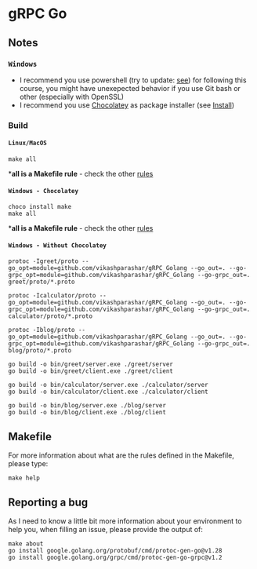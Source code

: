 # gRPC Go

## Notes

### `Windows`

- I recommend you use powershell (try to update: [see](https://github.com/PowerShell/PowerShell/releases)) for following this course, you might have unexepected behavior if you use Git bash or other (especially with OpenSSL)
- I recommend you use [Chocolatey](https://chocolatey.org/) as package installer (see [Install](https://chocolatey.org/install))


### Build

#### `Linux/MacOS`

```shell
make all
```
***all is a Makefile rule** - check the other [rules](#makefile)

#### `Windows - Chocolatey`
```shell
choco install make
make all
```
***all is a Makefile rule** - check the other [rules](#makefile)

#### `Windows - Without Chocolatey`

```shell
protoc -Igreet/proto --go_opt=module=github.com/vikashparashar/gRPC_Golang --go_out=. --go-grpc_opt=module=github.com/vikashparashar/gRPC_Golang --go-grpc_out=. greet/proto/*.proto

protoc -Icalculator/proto --go_opt=module=github.com/vikashparashar/gRPC_Golang --go_out=. --go-grpc_opt=module=github.com/vikashparashar/gRPC_Golang --go-grpc_out=. calculator/proto/*.proto

protoc -Iblog/proto --go_opt=module=github.com/vikashparashar/gRPC_Golang --go_out=. --go-grpc_opt=module=github.com/vikashparashar/gRPC_Golang --go-grpc_out=. blog/proto/*.proto

go build -o bin/greet/server.exe ./greet/server
go build -o bin/greet/client.exe ./greet/client

go build -o bin/calculator/server.exe ./calculator/server
go build -o bin/calculator/client.exe ./calculator/client

go build -o bin/blog/server.exe ./blog/server
go build -o bin/blog/client.exe ./blog/client
```

<a name="makefile"></a>
## Makefile

For more information about what are the rules defined in the Makefile, please type:

```shell
make help
```

## Reporting a bug

As I need to know a little bit more information about your environment to help you, when filling an issue, please provide the output of:

```shell
make about
go install google.golang.org/protobuf/cmd/protoc-gen-go@v1.28
go install google.golang.org/grpc/cmd/protoc-gen-go-grpc@v1.2